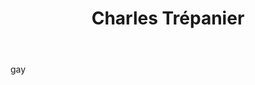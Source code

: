 ﻿---
tags:
 - team2015
title: Charles Trépanier
subtitle: 
picture: pictures/charles_trepanier.png
---

gay
